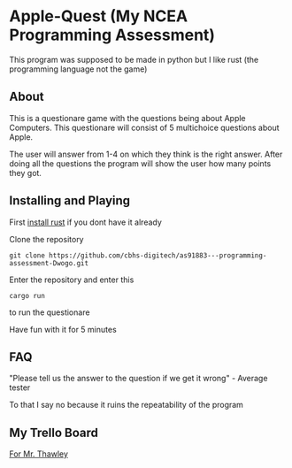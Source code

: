 # Apple-Quest (My NCEA Programming Assessment)

This program was supposed to be made in python but I like rust (the programming language not the game)

## About
This is a questionare game with the questions being about Apple Computers. This questionare will consist of 5 multichoice questions about Apple.

The user will answer from 1-4 on which they think is the right answer. 
After doing all the questions the program will show the user how many points they got.

## Installing and Playing

First [install rust](https://www.rust-lang.org/tools/install) if you dont have it already

Clone the repository
```
git clone https://github.com/cbhs-digitech/as91883---programming-assessment-Dwogo.git
```

Enter the repository and enter this
```
cargo run
```
to run the questionare

Have fun with it for 5 minutes

## FAQ
"Please tell us the answer to the question if we get it wrong" - Average tester

To that I say no because it ruins the repeatability of the program

## My Trello Board 
[For Mr. Thawley](https://trello.com/b/58ITzWkQ/ncea-as91883-assessment)
